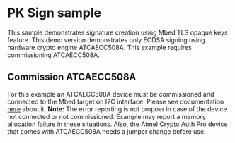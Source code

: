 # PK Sign sample
This sample demonstrates signature creation using Mbed TLS opaque keys feature. This demo version demonstrates only ECDSA signing using hardware crypto engine ATCAECC508A. This example requires commissioning ATCAECC508A.

## Commission ATCAECC508A
For this example an ATCAECC508A device must be commissioned and connected to the Mbed target on I2C interface. Please see documentation [here](https://github.com/ARMmbed/mbed-os/tree/feature-opaque-keys/features/atcryptoauth#commissioning-application) about it. 
**Note:** The error reporting is not propoer in case of the device not connected or not commissioned. Example may report a memory allocation failure in these situations. Also, the Atmel Crypto Auth Pro device that comes with ATCAECC508A needs a jumper change before use.
